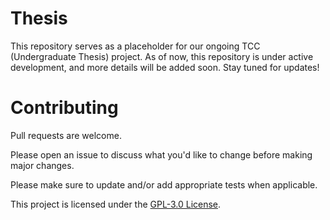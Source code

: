 # Thesis

This repository serves as a placeholder for our ongoing TCC (Undergraduate Thesis) project. As of now, this repository is under active development, and more details will be added soon. Stay tuned for updates!

# Contributing

Pull requests are welcome.

Please open an issue to discuss what you'd like to change before making major changes.

Please make sure to update and/or add appropriate tests when applicable.

This project is licensed under the [GPL-3.0 License](./LICENSE).
